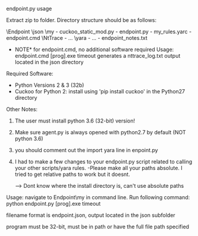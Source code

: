 endpoint.py usage

Extract zip to folder. Directory structure should be as follows:

\Endpoint
    \json
    \my
        - cuckoo_static_mod.py
        - endpoint.py
        - my_rules.yarc
        - endpoint.cmd
    \NtTrace
        - ...
    \yara
        - ...
    - endpoint_notes.txt

* NOTE* for endpoint.cmd, no additional software required
Usage:
  endpoint.cmd [prog].exe timeout
generates a nttrace_log.txt output located in the json directory

Required Software:
- Python Versions 2 & 3 (32b)
- Cuckoo for Python 2: install using 'pip install cuckoo' in the Python27 directory

Other Notes:
1. The user must install python 3.6 (32-bit) version!

2. Make sure agent.py is always opened with python2.7 by default (NOT python 3.6)

3. you should comment out the import yara line in enpoint.py

4. I had to make a few changes to your endpoint.py script related to calling your other scripts/yara rules.
    -Please make all your paths absolute. I tried to get relative paths to work but it doesnt.

    --> Dont know where the install directory is, can't use absolute paths

Usage:
navigate to Endpoint\my in command line. Run following command:
  python endpoint.py [prog].exe timeout

filename format is endpoint.json, output located in the json subfolder

program must be 32-bit, must be in path or have the full file path specified
